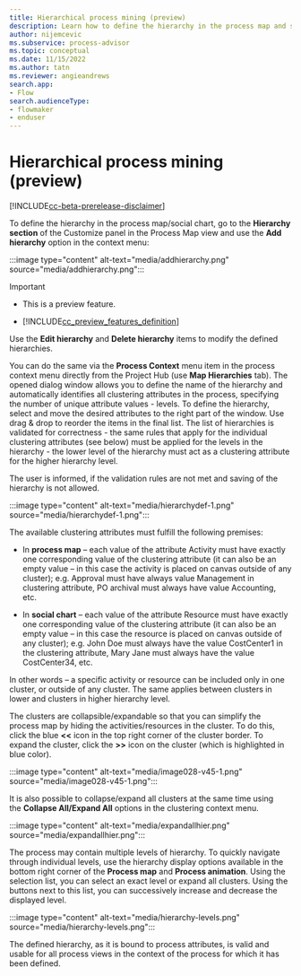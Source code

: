 ```yaml
---
title: Hierarchical process mining (preview)
description: Learn how to define the hierarchy in the process map and social chart in the minit desktop application in process advisor.
author: nijemcevic
ms.subservice: process-advisor
ms.topic: conceptual
ms.date: 11/15/2022
ms.author: tatn
ms.reviewer: angieandrews
search.app:
- Flow
search.audienceType:
- flowmaker
- enduser
---
```


# Hierarchical process mining (preview)

[!INCLUDE[cc-beta-prerelease-disclaimer](./includes/cc-beta-prerelease-disclaimer.md)]

To define the hierarchy in the process map/social chart, go to the **Hierarchy section** of the Customize panel in the Process Map view and use the **Add hierarchy** option in the context menu:

:::image type="content" alt-text="media/addhierarchy.png" source="media/addhierarchy.png":::

> [!IMPORTANT]
> - This is a preview feature.
>
> - [!INCLUDE[cc_preview_features_definition](includes/cc-preview-features-definition.md)]

Use the **Edit hierarchy** and **Delete hierarchy** items to modify the defined hierarchies.

You can do the same via the **Process Context** menu item in the process context menu directly from the Project Hub (use **Map Hierarchies** tab). The opened dialog window allows you to define the name of the hierarchy and automatically identifies all clustering attributes in the process, specifying the number of unique attribute values - levels. To define the hierarchy, select and move the desired attributes to the right part of the window. Use drag & drop to reorder the items in the final list. The list of hierarchies is validated for correctness - the same rules that apply for the individual clustering attributes (see below) must be applied for the levels in the hierarchy - the lower level of the hierarchy must act as a clustering attribute for the higher hierarchy level.

The user is informed, if the validation rules are not met and saving of the hierarchy is not allowed.

:::image type="content" alt-text="media/hierarchydef-1.png" source="media/hierarchydef-1.png":::

The available clustering attributes must fulfill the following premises:

- In **process map** – each value of the attribute Activity must have exactly one corresponding value of the clustering attribute (it can also be an empty value – in this case the activity is placed on canvas outside of any cluster); e.g. Approval must have always value Management in clustering attribute, PO archival must always have value Accounting, etc.

- In **social chart** – each value of the attribute Resource must have exactly one corresponding value of the clustering attribute (it can also be an empty value – in this case the resource is placed on canvas outside of any cluster); e.g. John Doe must always have the value CostCenter1 in the clustering attribute, Mary Jane must always have the value CostCenter34, etc.

In other words – a specific activity or resource can be included only in one cluster, or outside of any cluster.
The same applies between clusters in lower and clusters in higher hierarchy level.

The clusters are collapsible/expandable so that you can simplify the process map by hiding the activities/resources in the cluster. To do this, click the blue **<<** icon in the top right corner of the cluster border. To expand the cluster, click the **>>** icon on the cluster (which is highlighted in blue color).

:::image type="content" alt-text="media/image028-v45-1.png" source="media/image028-v45-1.png":::

It is also possible to collapse/expand all clusters at the same time using the **Collapse All/Expand All** options in the clustering context menu.

:::image type="content" alt-text="media/expandallhier.png" source="media/expandallhier.png":::

The process may contain multiple levels of hierarchy. To quickly navigate through individual levels, use the hierarchy display options available in the bottom right corner of the **Process map** and **Process animation**. Using the selection list, you can select an exact level or expand all clusters. Using the buttons next to this list, you can successively increase and decrease the displayed level.

:::image type="content" alt-text="media/hierarchy-levels.png" source="media/hierarchy-levels.png":::

The defined hierarchy, as it is bound to process attributes, is valid and usable for all process views in the context of the process for which it has been defined.


